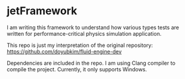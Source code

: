 # jetFramework

I am writing this framework to understand how various types tests are written for performance-critical physics simulation application.

This repo is just my interpretation of the original repository: https://github.com/doyubkim/fluid-engine-dev

Dependencies are included in the repo. I am using Clang compiler to compile the project. Currently, it only supports Windows.

